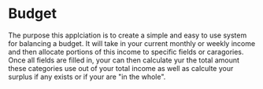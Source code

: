 Budget
======
The purpose this applciation is to create a simple and easy to use system for balancing a budget. 
It will take in your current monthly or weekly income and then allocate portions of this income to specific fields or caragories. Once all fields are filled in, your can then calculate yur the total amount these categories use out of your total income as well as calculte your surplus if any exists or if your are "in the whole".

